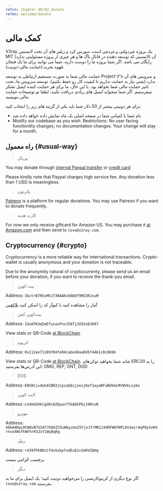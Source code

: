 ```yaml
---
refcn: chapter_00/02_donate
refen: welcome/donate
---
```


# کمک مالی

V2ray یک پروژه غیردولتی و مردمی است. سورس کرد و ریلیز های آن تحت لایسنس MIT (لایسینی که توسعه دهنده در قابال باگ ها و هر چیزی از پروژه مسئولیتی ندارد) آن رایگان می باشد. اگر شما پروژه ما را دوست دارید، شما می توانید برای ما یک فنجان قهوه بخرید.(حمایت مالی-دونیت).

حمایت مالی شما به صورت مستقیم ارتباطی به توسعه Project V's و سرویس های آن ندارد.(یعنی نیاز به حمایت نداریم تا کیفیت کار رو حفظ بکنیم). توسعه سرویس ما، تحت تاثیر حمایت مالی شما نخواهد بود. با این حال، ما برای هر حمایت کننده ایمیل تشکر میفرستیم. اگر شما میخواید ایمیل های زیادی دریافت نکنید، لطفا تو توضیحات حمایت مالی بنویسید.

برای هر دونیتی بیشتر از 50 دلار شما باید یکی از گزینه های زیر را انتخاب کنید:

* نام شما یا کمپانی شما در صفحه اصلی یک ماه نمایش داده خواهد داده شد.
* Modify our codebase as you wish. Restrictions: No user facing functionlity changes; no documentation changes. Your change will stay for a month.

## راه معمول {#usual-way}

> پی‌پال

You may donate through [internal Paypal transfer](https://www.paypal.me/ProjectV2Ray/25) or [credit card](https://www.paypal.com/cgi-bin/webscr?cmd=_s-xclick&amount=25&currency_code=usd&hosted_button_id=4TU3UKYANT2WY)

Please kindly note that Paypal charges high service fee. Any donation less than 1 USD is meaningless.

> پاترئون

[Patreon](https://www.patreon.com/v2ray) is a platform for regular donations. You may use Patreon if you want to donate frequently.

> کارت هدیه

For now we only receive giftcard for Amazon US. You may purchase it [at Amazon.com](https://www.amazon.com/Amazon-eGift-Card-Birthday-Balloons/dp/B01FIS88SY) and then send to `love@v2ray.com`.

## Cryptocurrency {#crypto}

Cryptocurrency is a more reliable way for international transactions. Crypto-wallet is usually anonymous and your donation is not traceable.

Due to the anonymity natural of cryptocurrenty, please send us an email before your donation, if you want to receive the thank-you email.

> بیت کوین

Address: `3GctrB7R5sMhJ73N4AKo56Bdf9RE3RJsuM`

آمار را مشاهده کنید یا کیو‌آر کد را اسکن کنید [ بلاکچین ](https://www.blockchain.com/btc/address/3GctrB7R5sMhJ73N4AKo56Bdf9RE3RJsuM)

> بیت‌کوین کش

Address: `15oATKUq5mEfuzasPnsJ58TjJU5SvDJK97`

View stats or QR-Code [at BlockChain](https://explorer.bitcoin.com/bch/address/15oATKUq5mEfuzasPnsJ58TjJU5SvDJK97)

> اتریوم

Address: `0x112ee71189704fe04cabed4aa045f4461c8c8696`

View stats or QR-Code [at BlockChain](https://www.blockchain.com/eth/address/0x112ee71189704fe04cabed4aa045f4461c8c8696). شاید شما بخواهید توکن‌های ERC20 را به این آدرس‌ها بفرستید: OMG, REP, GNT, DGD

> EOS

Address: `EOS8Civdok4CBN3jCpsaGQijzesjKof1eyaRFuBU5mLMtWVkLsy8a`

> لایت کوین

Address: `LVdeH2HkCgGRs8ZEpan7fkAEEPbiJ4McoR`

> مونرو

Address: `48kA4NyLRCWQvB7U2A77G66Z25uWbyzmoZSYjxJfrMR1J4dRFW6fWFLDn3wirAqP8ySnR4rnvoXWxfkNFhrK5ZxY1WyBqKg`

> ریپل

Address: `r439fPk8DzCf4nSxkpfodEuE2cG4KVZQHq`

برچسب الزامی نیست

> دیگر

اگر نوع دیگری از کرپتوکارنسی را می‌خواهید دونیت کنید؛‌ یک ایمیل برای ما به ` love@v2ray.com` بفرستید.